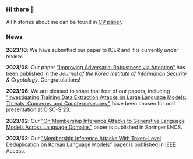 ### Hi there 👋

All histories about me can be found in [CV paper](https://www.overleaf.com/read/tbwtmfmpyvrq).

### News

**2023/10**: We have submitted our paper to ICLR and it is currently *under review*.

**2023/08**: Our paper ["Improving Adversarial Robustness via Attention"](https://www.dbpia.co.kr/journal/articleDetail?nodeId=NODE11505387) has been published in the *Journal of the Korea Institute of Information Security & Cryptology*. Congratulations!

**2023/06**: We are pleased to share that four of our papers, including ["Investigating Training Data Extraction Attacks on Large Language Models: Threats, Concerns, and Countermeasures,"](https://manuscriptlink-society-file.s3.ap-northeast-1.amazonaws.com/kiisc/conference/ciscs2023/2023+%E1%84%92%E1%85%A1%E1%84%80%E1%85%A8%E1%84%92%E1%85%A1%E1%86%A8%E1%84%89%E1%85%AE%E1%86%AF%E1%84%83%E1%85%A2%E1%84%92%E1%85%AC+%E1%84%91%E1%85%B3%E1%84%85%E1%85%A9%E1%84%80%E1%85%B3%E1%84%85%E1%85%A2%E1%86%B7%E1%84%87%E1%85%AE%E1%86%A8+v4.pdf) have been chosen for oral presentation at CISC-S'23.

**2023/02**: Our ["On Membership Inference Attacks to Generative Language Models Across Language Domains"](https://link.springer.com/chapter/10.1007/978-3-031-25659-2_11) paper is published in Springer LNCS.

**2023/02**: Our ["Membership Inference Attacks With Token-Level Deduplication on Korean Language Models"](https://doi.org/10.1109/ACCESS.2023.3239668) paper is published in IEEE Access.
